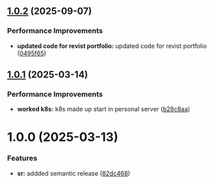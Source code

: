 ## [1.0.2](https://github.com/leocodeio/catalyst-domain-in-domain/compare/v1.0.1...v1.0.2) (2025-09-07)


### Performance Improvements

* **updated code for revist portfolio:** updated code for revist portfolio ([0495f65](https://github.com/leocodeio/catalyst-domain-in-domain/commit/0495f65ebdb00ea014dd85e24349b8b21a2206cf))

## [1.0.1](https://github.com/leocodeio/catalyst-domain-in-domain/compare/v1.0.0...v1.0.1) (2025-03-14)


### Performance Improvements

* **worked k8s:** k8s made up start in personal server ([b28c8aa](https://github.com/leocodeio/catalyst-domain-in-domain/commit/b28c8aaea7f74329d5a31cdc648d8128588551c5))

# 1.0.0 (2025-03-13)


### Features

* **sr:** addded semantic release ([82dc468](https://github.com/leocodeio/catalyst-domain-in-domain/commit/82dc468b0d563113d348c64a311d7d1ecd05b814))
